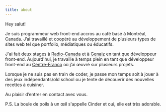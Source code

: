 ```yaml
---
title: about
---
```

Hey salut!

Je suis programmeur web front-end accros au café basé à Montréal, Canada. J’ai travaillé et coopéré au développement de plusieurs types de sites web tel que portfolio, médiatiques ou éducatifs.

J'ai fait deux stages à <a href="https://ici.radio-canada.ca/medias-numeriques/" target="_blank" rel="noopener noreferrer">Radio-Canada</a> et à <a href="https://genaiz.com/fr" target="_blank" rel="noopener noreferrer">Genaiz</a> en tant que développeur front-end. Aujourd'hui, je travaille à temps plein en tant que développeur front-end au <a href="https://www.lecentrefranco.ca/" target="_blank" rel="noopener noreferrer">Centre-Franco</a> où j’ai œuvré sur plusieurs projets.

Lorsque je ne suis pas en train de coder, je passe mon temps soit à jouer à des jeux indépendants/old school ou je tente de découvrir des nouvelles recettes à cuisiner.

Au plaisir d’entrer en contact avec vous.

P.S. La boule de poils à un œil s'appelle Cinder et oui, elle est très adorable.

